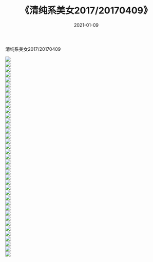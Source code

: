 ﻿---
layout: post
title:  《清纯系美女2017/20170409》
date:   2021-01-09
img: http://pic.660000.xyz/1:/清纯系美女/2017/20170409/000.jpg
categories: [美女, 清纯, 唯美]
---

清纯系美女2017/20170409

 ![](http://pic.660000.xyz/1:/清纯系美女/2017/20170409/002.png) <br>![](http://pic.660000.xyz/1:/清纯系美女/2017/20170409/003.png) <br>![](http://pic.660000.xyz/1:/清纯系美女/2017/20170409/004.png) <br>![](http://pic.660000.xyz/1:/清纯系美女/2017/20170409/005.png) <br>![](http://pic.660000.xyz/1:/清纯系美女/2017/20170409/006.png) <br>![](http://pic.660000.xyz/1:/清纯系美女/2017/20170409/007.png) <br>![](http://pic.660000.xyz/1:/清纯系美女/2017/20170409/008.png) <br>![](http://pic.660000.xyz/1:/清纯系美女/2017/20170409/009.png) <br>![](http://pic.660000.xyz/1:/清纯系美女/2017/20170409/010.png) <br>![](http://pic.660000.xyz/1:/清纯系美女/2017/20170409/011.png) <br>![](http://pic.660000.xyz/1:/清纯系美女/2017/20170409/012.png) <br>![](http://pic.660000.xyz/1:/清纯系美女/2017/20170409/013.png) <br>![](http://pic.660000.xyz/1:/清纯系美女/2017/20170409/014.png) <br>![](http://pic.660000.xyz/1:/清纯系美女/2017/20170409/015.png) <br>![](http://pic.660000.xyz/1:/清纯系美女/2017/20170409/016.png) <br>![](http://pic.660000.xyz/1:/清纯系美女/2017/20170409/017.png) <br>![](http://pic.660000.xyz/1:/清纯系美女/2017/20170409/018.png) <br>![](http://pic.660000.xyz/1:/清纯系美女/2017/20170409/019.png) <br>![](http://pic.660000.xyz/1:/清纯系美女/2017/20170409/020.png) <br>![](http://pic.660000.xyz/1:/清纯系美女/2017/20170409/021.png) <br>![](http://pic.660000.xyz/1:/清纯系美女/2017/20170409/022.png) <br>![](http://pic.660000.xyz/1:/清纯系美女/2017/20170409/023.png) <br>![](http://pic.660000.xyz/1:/清纯系美女/2017/20170409/024.png) <br>![](http://pic.660000.xyz/1:/清纯系美女/2017/20170409/025.png) <br>![](http://pic.660000.xyz/1:/清纯系美女/2017/20170409/026.png) <br>![](http://pic.660000.xyz/1:/清纯系美女/2017/20170409/027.png) <br>![](http://pic.660000.xyz/1:/清纯系美女/2017/20170409/028.png) <br>![](http://pic.660000.xyz/1:/清纯系美女/2017/20170409/029.png) <br>![](http://pic.660000.xyz/1:/清纯系美女/2017/20170409/030.png) <br>![](http://pic.660000.xyz/1:/清纯系美女/2017/20170409/031.png) <br>![](http://pic.660000.xyz/1:/清纯系美女/2017/20170409/032.png) <br>![](http://pic.660000.xyz/1:/清纯系美女/2017/20170409/033.png) <br>![](http://pic.660000.xyz/1:/清纯系美女/2017/20170409/034.png) <br>![](http://pic.660000.xyz/1:/清纯系美女/2017/20170409/035.png) <br>![](http://pic.660000.xyz/1:/清纯系美女/2017/20170409/036.png) <br>![](http://pic.660000.xyz/1:/清纯系美女/2017/20170409/037.png) <br>![](http://pic.660000.xyz/1:/清纯系美女/2017/20170409/038.png) <br>![](http://pic.660000.xyz/1:/清纯系美女/2017/20170409/039.png) <br>![](http://pic.660000.xyz/1:/清纯系美女/2017/20170409/040.png) <br>